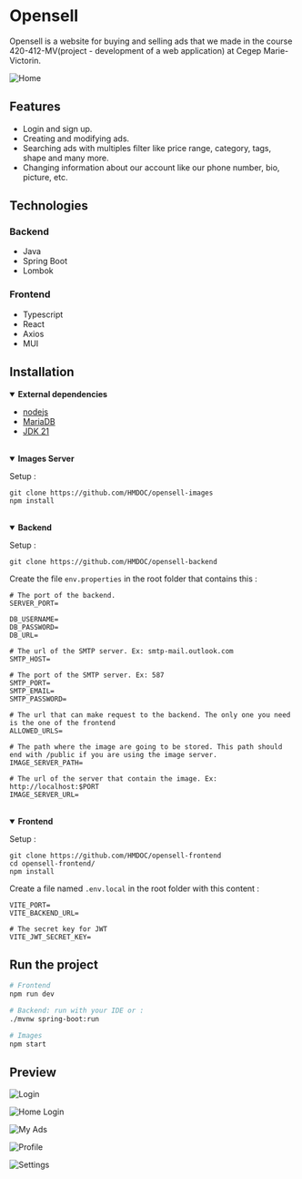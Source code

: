 # Opensell

Opensell is a website for buying and selling ads that we made in the course 420-412-MV(project - development of a web application) at Cegep Marie-Victorin.

<!-- Need to put some icon that give info -->
![Home ](https://raw.githubusercontent.com/HMDOC/readme-src/main/home3.png)

## Features

- Login and sign up.
- Creating and modifying ads.
- Searching ads with multiples filter like price range, category, tags, shape and many more.
- Changing information about our account like our phone number, bio, picture, etc.

## Technologies

### Backend

- Java
- Spring Boot
- Lombok

### Frontend

- Typescript
- React
- Axios
- MUI

## Installation
<!-- Dependencies -->
<details open><summary><b>External dependencies</b></summary>

- [nodejs](https://nodejs.org/en/download/prebuilt-installer)
- [MariaDB](https://mariadb.org/download/)
- [JDK 21](https://www.oracle.com/ca-en/java/technologies/downloads/#java21)

</details>
<br />

<!-- Images section -->
<details open><summary><b>Images Server</b></summary>

Setup :
```shell
git clone https://github.com/HMDOC/opensell-images
npm install
```

</details>
<br />

<!-- Backend section -->
<details open><summary><b>Backend</b></summary>

Setup :
```
git clone https://github.com/HMDOC/opensell-backend
```

Create the file `env.properties` in the root folder that contains this :
```properties
# The port of the backend.
SERVER_PORT=

DB_USERNAME=
DB_PASSWORD=
DB_URL=

# The url of the SMTP server. Ex: smtp-mail.outlook.com
SMTP_HOST=

# The port of the SMTP server. Ex: 587
SMTP_PORT=
SMTP_EMAIL=
SMTP_PASSWORD=

# The url that can make request to the backend. The only one you need is the one of the frontend
ALLOWED_URLS=

# The path where the image are going to be stored. This path should end with /public if you are using the image server.
IMAGE_SERVER_PATH=

# The url of the server that contain the image. Ex: http://localhost:$PORT
IMAGE_SERVER_URL=
```
</details>
<br />

<!-- Frontend section -->
<details open><summary><b>Frontend</b></summary>

Setup :
```
git clone https://github.com/HMDOC/opensell-frontend
cd opensell-frontend/
npm install
```

Create a file named `.env.local` in the root folder with this content :
```properties
VITE_PORT=
VITE_BACKEND_URL=

# The secret key for JWT
VITE_JWT_SECRET_KEY=
```
</details>

## Run the project

```sh
# Frontend
npm run dev

# Backend: run with your IDE or :
./mvnw spring-boot:run

# Images
npm start
```

## Preview

![Login](https://raw.githubusercontent.com/HMDOC/readme-src/main/login.png)

![Home Login](https://raw.githubusercontent.com/HMDOC/readme-src/main/connected_option_in_main_page.png)

![My Ads](https://raw.githubusercontent.com/HMDOC/readme-src/main/my-ads.png)

![Profile](https://raw.githubusercontent.com/HMDOC/readme-src/main/profil.png)

![Settings](https://raw.githubusercontent.com/HMDOC/readme-src/main/settings.png)

